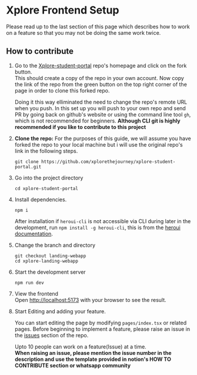 # Xplore Frontend Setup

Please read up to the last section of this page which describes how to work on a feature so that you may not be doing the same work twice.

## How to contribute

1. Go to the [Xplore-student-portal](https://github.com/xplorethejourney/xplore-student-portal) repo's homepage and click on the fork button.  
    This should create a copy of the repo in your own account.
    Now copy the link of the repo from the green button on the top right corner of the page in order to clone this forked repo.

    Doing it this way elliminated the need to change the repo's remote URL when you push. In this set up you will push to your own repo and send PR by going back on github's website or using the command line tool `gh`, which is not recommended for beginners. **Although CLI git is highly recommended if you like to contribute to this project**

1. **Clone the repo:**
    For the purposes of this guide, we will assume you have forked the repo to your local machine but i will use the original repo's link in the following steps.

    ```
    git clone https://github.com/xplorethejourney/xplore-student-portal.git
    ```

1. Go into the project directory  

    `cd xplore-student-portal`

1. Install dependencies.

    ```
    npm i
    ```
    After installation if `heroui-cli` is not accessible via CLI during later in the development, run `npm install -g heroui-cli`, this is from the [heroui documentation](https://www.heroui.com/docs/guide/installation).


1. Change the branch and directory

    ```
    git checkout landing-webapp
    cd xplore-landing-webapp
    ```


1. Start the development server

    ```
    npm run dev
    ```


1. View the frontend  
    Open [http://localhost:5173](http://localhost:5173) with your browser to see the result.  


1. Start Editing and adding your feature.

    You can start editing the page by modifying `pages/index.tsx` or related pages.
    Before beginning to implement a feature, please raise an issue in the [issues](https://github.com/xplorethejourney/xplore-student-portal/issues) section of the repo. 

    Upto 10 people can work on a feature(Issue) at a time.  
    **When raising an issue, please mention the issue number in the description and use the template provided in notion's HOW TO CONTRIBUTE section or whatsapp community**


